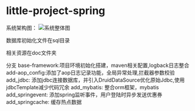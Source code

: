 # little-project-spring

系统架构图：
![系统整体图](img.png)

数据库初始化文件在sql目录

相关资源在doc文件夹

分支
base-framework:项目环境初始化搭建，maven相关配置,logback日志整合
add-aop_config:添加了aop日志记录功能，全局异常处理,拦截器参数校验
add_jdbc: 添加jdbc连接数据库，并引入DruidDataSource优化原始Jdbc,使用jdbcTemplate减少代码冗余
add_mybatis: 整合orm框架，mybatis
add_springevent: 添加spring监听事件，用户登陆时异步发送优惠券
add_springcache: 缓存热点数据
